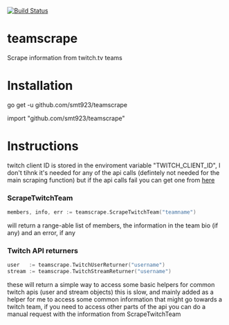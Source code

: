 [![Build Status](https://travis-ci.org/smt923/teamscrape.svg?branch=master)](https://travis-ci.org/smt923/teamscrape)

# teamscrape
Scrape information from twitch.tv teams

# Installation
go get -u github.com/smt923/teamscrape

import "github.com/smt923/teamscrape"

# Instructions

twitch client ID is stored in the enviroment variable "TWITCH_CLIENT_ID", I don't tihnk it's needed for any of the api calls (defintely not needed for the main scraping function) but if the api calls fail you can get one from [here]( https://www.twitch.tv/settings/connections)

### ScrapeTwitchTeam
```go
members, info, err := teamscrape.ScrapeTwitchTeam("teamname")
```

will return a range-able list of members, the information in the team bio (if any) and an error, if any

### Twitch API returners
```go
user   := teamscrape.TwitchUserReturner("username")
stream := teamscrape.TwitchStreamReturner("username")
```
these will return a simple way to access some basic helpers for common twitch apis (user and stream objects)
this is slow, and mainly added as a helper for me to access some common information that might go towards a twitch team, if you need to access other parts of the api you can do a manual request with the information from ScrapeTwitchTeam

